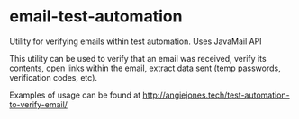 # email-test-automation
Utility for verifying emails within test automation. Uses JavaMail API

This utility can be used to verify that an email was received, verify its contents, open links within the email, extract data sent (temp passwords, verification codes, etc).

Examples of usage can be found at http://angiejones.tech/test-automation-to-verify-email/
